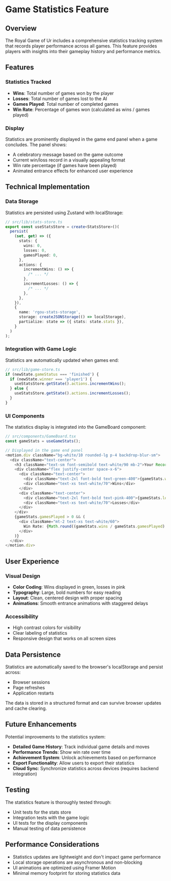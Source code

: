 # Game Statistics Feature

## Overview

The Royal Game of Ur includes a comprehensive statistics tracking system that records player performance across all games. This feature provides players with insights into their gameplay history and performance metrics.

## Features

### Statistics Tracked

- **Wins**: Total number of games won by the player
- **Losses**: Total number of games lost to the AI
- **Games Played**: Total number of completed games
- **Win Rate**: Percentage of games won (calculated as wins / games played)

### Display

Statistics are prominently displayed in the game end panel when a game concludes. The panel shows:

- A celebratory message based on the game outcome
- Current win/loss record in a visually appealing format
- Win rate percentage (if games have been played)
- Animated entrance effects for enhanced user experience

## Technical Implementation

### Data Storage

Statistics are persisted using Zustand with localStorage:

```typescript
// src/lib/stats-store.ts
export const useStatsStore = create<StatsStore>()(
  persist(
    (set, get) => ({
      stats: {
        wins: 0,
        losses: 0,
        gamesPlayed: 0,
      },
      actions: {
        incrementWins: () => {
          /* ... */
        },
        incrementLosses: () => {
          /* ... */
        },
      },
    }),
    {
      name: 'rgou-stats-storage',
      storage: createJSONStorage(() => localStorage),
      partialize: state => ({ stats: state.stats }),
    }
  )
);
```

### Integration with Game Logic

Statistics are automatically updated when games end:

```typescript
// src/lib/game-store.ts
if (newState.gameStatus === 'finished') {
  if (newState.winner === 'player1') {
    useStatsStore.getState().actions.incrementWins();
  } else {
    useStatsStore.getState().actions.incrementLosses();
  }
}
```

### UI Components

The statistics display is integrated into the GameBoard component:

```typescript
// src/components/GameBoard.tsx
const gameStats = useGameStats();

// Displayed in the game end panel
<motion.div className="bg-white/10 rounded-lg p-4 backdrop-blur-sm">
  <div className="text-center">
    <h3 className="text-sm font-semibold text-white/90 mb-2">Your Record</h3>
    <div className="flex justify-center space-x-6">
      <div className="text-center">
        <div className="text-2xl font-bold text-green-400">{gameStats.wins}</div>
        <div className="text-xs text-white/70">Wins</div>
      </div>
      <div className="text-center">
        <div className="text-2xl font-bold text-pink-400">{gameStats.losses}</div>
        <div className="text-xs text-white/70">Losses</div>
      </div>
    </div>
    {gameStats.gamesPlayed > 0 && (
      <div className="mt-2 text-xs text-white/60">
        Win Rate: {Math.round((gameStats.wins / gameStats.gamesPlayed) * 100)}%
      </div>
    )}
  </div>
</motion.div>
```

## User Experience

### Visual Design

- **Color Coding**: Wins displayed in green, losses in pink
- **Typography**: Large, bold numbers for easy reading
- **Layout**: Clean, centered design with proper spacing
- **Animations**: Smooth entrance animations with staggered delays

### Accessibility

- High contrast colors for visibility
- Clear labeling of statistics
- Responsive design that works on all screen sizes

## Data Persistence

Statistics are automatically saved to the browser's localStorage and persist across:

- Browser sessions
- Page refreshes
- Application restarts

The data is stored in a structured format and can survive browser updates and cache clearing.

## Future Enhancements

Potential improvements to the statistics system:

- **Detailed Game History**: Track individual game details and moves
- **Performance Trends**: Show win rate over time
- **Achievement System**: Unlock achievements based on performance
- **Export Functionality**: Allow users to export their statistics
- **Cloud Sync**: Synchronize statistics across devices (requires backend integration)

## Testing

The statistics feature is thoroughly tested through:

- Unit tests for the stats store
- Integration tests with the game logic
- UI tests for the display components
- Manual testing of data persistence

## Performance Considerations

- Statistics updates are lightweight and don't impact game performance
- Local storage operations are asynchronous and non-blocking
- UI animations are optimized using Framer Motion
- Minimal memory footprint for storing statistics data
